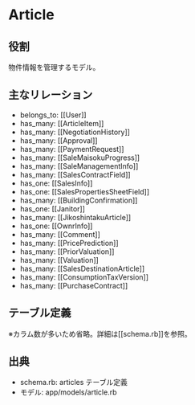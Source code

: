 # Article

## 役割
物件情報を管理するモデル。

## 主なリレーション
- belongs_to: [[User]]
- has_many: [[ArticleItem]]
- has_many: [[NegotiationHistory]]
- has_many: [[Approval]]
- has_many: [[PaymentRequest]]
- has_many: [[SaleMaisokuProgress]]
- has_many: [[SaleManagementInfo]]
- has_many: [[SalesContractField]]
- has_one: [[SalesInfo]]
- has_one: [[SalesPropertiesSheetField]]
- has_many: [[BuildingConfirmation]]
- has_one: [[Janitor]]
- has_many: [[JikoshintakuArticle]]
- has_one: [[OwnrInfo]]
- has_many: [[Comment]]
- has_many: [[PricePrediction]]
- has_many: [[PriorValuation]]
- has_many: [[Valuation]]
- has_many: [[SalesDestinationArticle]]
- has_many: [[ConsumptionTaxVersion]]
- has_many: [[PurchaseContract]]

## テーブル定義

※カラム数が多いため省略。詳細は[[schema.rb]]を参照。

## 出典
- schema.rb: articles テーブル定義
- モデル: app/models/article.rb 